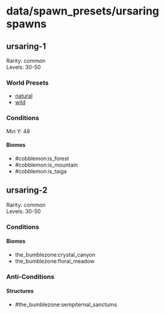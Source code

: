 # data/spawn_presets/ursaring spawns  
  
## ursaring-1  
Rarity: common  
Levels: 30-50  
  
### World Presets  
* [natural](data/spawn_data/natural.md)  
* [wild](data/spawn_data/wild.md)  
  
### Conditions  
Min Y: 48  
  
#### Biomes  
  * #cobblemon:is_forest
  * #cobblemon:is_mountain
  * #cobblemon:is_taiga
  
  
## ursaring-2  
Rarity: common  
Levels: 30-50  
  
### Conditions  
  
#### Biomes  
  * the_bumblezone:crystal_canyon
  * the_bumblezone:floral_meadow
  
  
### Anti-Conditions  
  
#### Structures  
  * #the_bumblezone:sempiternal_sanctums
  
